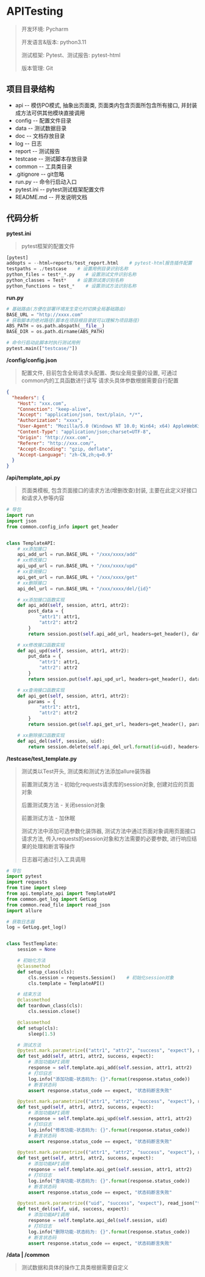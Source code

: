 # APITesting


> 开发环境: Pycharm
>
> 开发语言&版本:  python3.11
>
> 测试框架: Pytest、测试报告: pytest-html
>
> 版本管理: Git

## 项目目录结构

- api	-- 模仿PO模式, 抽象出页面类, 页面类内包含页面所包含所有接口, 并封装成方法可供其他模块直接调用
- config    -- 配置文件目录
- data    -- 测试数据目录
- doc    -- 文档存放目录
- log    -- 日志
- report    -- 测试报告
- testcase    -- 测试脚本存放目录
- common    -- 工具类目录
- .gitignore    -- git忽略
- run.py    -- 命令行启动入口
- pytest.ini    -- pytest测试框架配置文件
- README.md    -- 开发说明文档

## 代码分析

**pytest.ini**

> pytest框架的配置文件

```python
[pytest]
addopts = --html=reports/test_report.html    # pytest-html报告插件配置 
testpaths = ./testcase    # 设置用例目录识别名称
python_files = test*_*.py    # 设置测试文件识别名称
python_classes = Test*    # 设置测试类识别名称
python_functions = test_*    # 设置测试方法识别名称
```

**run.py**

> 

```python
# 基础路由(方便在部署环境发生变化时切换全局基础路由)
BASE_URL = "http://xxxx.com"
# 获取脚本的绝对路径(脚本在项目根目录就可以理解为项目路径)
ABS_PATH = os.path.abspath(__file__)
BASE_DIR = os.path.dirname(ABS_PATH)

# 命令行启动此脚本时执行测试用例
pytest.main(["testcase/"])
```

**/config/config.json**

> 配置文件, 目前包含全局请求头配置、类似全局变量的设置, 可通过common内的工具函数进行读写
> 请求头具体参数根据需要自行配置

```json
{
  "headers": {
    "Host": "xxx.com",
    "Connection": "keep-alive",
    "Accept": "application/json, text/plain, */*",
    "Authorization": "xxxx",
    "User-Agent": "Mozilla/5.0 (Windows NT 10.0; Win64; x64) AppleWebKit/537.36 (KHTML, like Gecko) Chrome/87.0.4280.88 Safari/537.36",
    "Content-Type": "application/json;charset=UTF-8",
    "Origin": "http://xxx.com",
    "Referer": "http://xxx.com/",
    "Accept-Encoding": "gzip, deflate",
    "Accept-Language": "zh-CN,zh;q=0.9"
  }
}
```

**/api/template_api.py**

> 页面类模板, 包含页面接口的请求方法(增删改查)封装, 主要在此定义好接口和请求入参等内容

```python
# 导包
import run
import json
from common.config_info import get_header


class TemplateAPI:
    # xx添加接口
    api_add_url = run.BASE_URL + "/xxx/xxxx/add"
    # xx修改接口
    api_upd_url = run.BASE_URL + "/xxx/xxxx/upd"
    # xx查询接口
    api_get_url = run.BASE_URL + "/xxx/xxxx/get"
    # xx删除接口
    api_del_url = run.BASE_URL + "/xxx/xxxx/del/{id}"

    # xx添加接口函数实现
    def api_add(self, session, attr1, attr2):
        post_data = {
            "attr1": attr1,
            "attr2": attr2
        }
        return session.post(self.api_add_url, headers=get_header(), data=json.dumps(post_data))

    # xx修改接口函数实现
    def api_upd(self, session, attr1, attr2):
        put_data = {
            "attr1": attr1,
            "attr2": attr2
        }
        return session.put(self.api_upd_url, headers=get_header(), data=json.dumps(put_data))

    # xx查询接口函数实现
    def api_get(self, session, attr1, attr2):
        params = {
            "attr1": attr1,
            "attr2": attr2
        }
        return session.get(self.api_get_url, headers=get_header(), params=params)

    # xx删除接口函数实现
    def api_del(self, session, uid):
        return session.delete(self.api_del_url.format(id=uid), headers=get_header())

```

**/testcase/test_template.py**

> 测试类以Test开头, 测试类和测试方法添加allure装饰器
>
> 前置测试类方法 - 初始化requests请求库的session对象, 创建对应的页面对象
>
> 后置测试类方法 - 关闭session对象
>
> 前置测试方法 - 加休眠
>
> 测试方法中添加可选参数化装饰器, 测试方法中通过页面对象调用页面接口请求方法, 传入requests的session对象和方法需要的必要参数, 进行响应结果的处理和断言等操作
>
> 日志器可通过引入工具调用

```python
# 导包
import pytest
import requests
from time import sleep
from api.template_api import TemplateAPI
from common.get_log import GetLog
from common.read_file import read_json
import allure

# 获取日志器
log = GetLog.get_log()


class TestTemplate:
    session = None

    # 初始化方法
    @classmethod
    def setup_class(cls):
        cls.session = requests.Session()    # 初始化session对象
        cls.template = TemplateAPI()

    # 结束方法
    @classmethod
    def teardown_class(cls):
        cls.session.close()

    @classmethod
    def setup(cls):
        sleep(1.5)

    # 测试方法
    @pytest.mark.parametrize(("attr1", "attr2", "success", "expect"), read_json("test_add"))
    def test_add(self, attr1, attr2, success, expect):
        # 添加功能API调用
        response = self.template.api_add(self.session, attr1, attr2)
        # 打印日志
        log.info("添加功能-状态码为: {}".format(response.status_code))
        # 断言状态码
        assert response.status_code == expect, "状态码断言失败"

    @pytest.mark.parametrize(("attr1", "attr2", "success", "expect"), read_json("test_upd"))
    def test_upd(self, attr1, attr2, success, expect):
        # 添加功能API调用
        response = self.template.api_upd(self.session, attr1, attr2)
        # 打印日志
        log.info("修改功能-状态码为: {}".format(response.status_code))
        # 断言状态码
        assert response.status_code == expect, "状态码断言失败"

    @pytest.mark.parametrize(("attr1", "attr2", "success", "expect"), read_json("test_get"))
    def test_get(self, attr1, attr2, success, expect):
        # 添加功能API调用
        response = self.template.api_get(self.session, attr1, attr2)
        # 打印日志
        log.info("查询功能-状态码为: {}".format(response.status_code))
        # 断言状态码
        assert response.status_code == expect, "状态码断言失败"

    @pytest.mark.parametrize(("uid", "success", "expect"), read_json("test_del"))
    def test_del(self, uid, success, expect):
        # 添加功能API调用
        response = self.template.api_del(self.session, uid)
        # 打印日志
        log.info("删除功能-状态码为: {}".format(response.status_code))
        # 断言状态码
        assert response.status_code == expect, "状态码断言失败"

```

**/data  | /common**

> 测试数据和具体的操作工具类根据需要自定义
